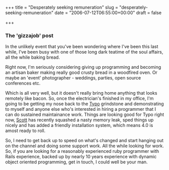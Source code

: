 +++
title = "Desperately seeking remuneration"
slug = "desperately-seeking-remuneration"
date = "2006-07-12T06:55:00+00:00"
draft = false

+++

### The 'gizzajob' post

In the unlikely event that you've been wondering where I've been this last while, I've been busy with one of those long dark teatime of the soul affairs, all the while baking bread.

Right now, I'm seriously considering giving up programming and becoming an artisan baker making really good crusty bread in a woodfired oven. Or maybe an 'event' photographer - weddings, parties, open source conferences etc.

Which is all very well, but it doesn't really bring home anything that looks remotely like bacon. So, once the electrician's finished in my office, I'm going to be getting my nose back to the [Typo](http://www.typosphere.org/) grindstone and demonstrating to myself and anyone else who's interested in hiring a programmer that I can do sustained maintainance work. Things are looking good for Typo right now, [Scott](http://www.scottstuff.net/) has recently squashed a nasty memory leak, sped things up nicely and has added a friendly installation system, which means 4.0 is amost ready to roll.

So, I need to get back up to speed on what's changed and start hanging out on the channel and doing some support work. All the while looking for work. So, if you are looking for a reasonably experienced ruby programmer with Rails experience, backed up by nearly 10 years experience with dynamic object oriented programming, get in touch, I could well be your man.
